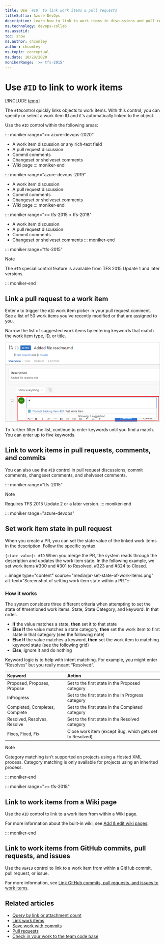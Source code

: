```yaml
---
title: Use `#ID` to link work items & pull requests
titleSuffix: Azure DevOps
description: Learn how to link to work items in discussions and pull requests. 
ms.technology: devops-collab
ms.assetid: 
toc: show
ms.author: chcomley
author: chcomley
ms.topic: conceptual
ms.date: 10/28/2020
monikerRange: '>= tfs-2015'
---
```


# Use `#ID` to link to work items  

[!INCLUDE [temp](../includes/version-ts-tfs-2015-2016.md)]

The `#ID`control quickly links objects to work items. With this control, you can specify or select a work item ID and it's automatically linked to the object. 

Use the `#ID` control within the following areas:

::: moniker range=">= azure-devops-2020"
- A work item discussion or any rich-text field
- A pull request discussion
- Commit comments
- Changeset or shelveset comments
- Wiki page 
::: moniker-end

::: moniker range="azure-devops-2019"
- A work item discussion 
- A pull request discussion
- Commit comments
- Changeset or shelveset comments
- Wiki page 
::: moniker-end

::: moniker range=">= tfs-2015 < tfs-2018"
- A work item discussion 
- A pull request discussion
- Commit comments
- Changeset or shelveset comments
::: moniker-end

<a id="mention-wit-id">  </a>

::: moniker range="tfs-2015"
> [!NOTE]  
> The `#ID` special control feature is available from TFS 2015 Update 1 and later versions.

::: moniker-end


## Link a pull request to a work item

Enter `#` to trigger the `#ID` work item picker in your pull request comment. See a list of 50 work items you've recently modified or that are assigned to you.

Narrow the list of suggested work items by entering keywords that match the work item type, ID, or title.

![Pull request comment area, enter `#` to invoke work item control](media/ALM_PRD_ID_PR.png)  

To further filter the list, continue to enter keywords until you find a match. You can enter up to five keywords.

## Link to work items in pull requests, comments, and commits

You can also use the `#ID` control in pull request discussions, commit comments, changeset comments, and shelveset comments.

::: moniker range="tfs-2015"
> [!NOTE]  
> Requires TFS 2015 Update 2 or a later version.
::: moniker-end

::: moniker range="azure-devops"

## Set work item state in pull request

When you create a PR, you can set the state value of the linked work items in the description. Follow the specific syntax.

``` {state value}: #ID ```
When you merge the PR, the system reads through the description and updates the work item state. In the following example, we set work items #300 and #301 to Resolved, #323 and #324 to Closed.

:::image type="content" source="media/pr-set-state-of-work-items.png" alt-text="Screenshot of setting work item state within a PR.":::
 
### How it works

The system considers three different criteria when attempting to set the state of #mentioned work items: State, State Category, and keyword. In that order.

  - **If** the value matches a state, **then** set it to that state 
  - **Else If** the value matches a state category, **then** set the work item to first state in that category (see the following note)
  - **Else If** the value matches a keyword, **then** set the work item to matching keyword state (see the following grid)
  - **Else**, ignore it and do nothing

Keyword logic is to help with intent matching. For example, you might enter “Resolves” but you really meant “Resolved”. 

| Keyword   |      Action      | 
|:----------|:-------------|
| Proposed, Proposes, Propose | Set to the first state in the Proposed category  | 
| InProgress | Set to the first state in the In Progress category |
| Completed, Completes, Complete | Set to the first state in the Completed category |
| Resolved, Resolves, Resolve| Set to the first state in the Resolved category |
| Fixes, Fixed, Fix | Close work item (except Bug, which gets set to Resolved) |

> [!NOTE]  
> Category matching isn't supported on projects using a Hosted XML process. Category matching is only available for projects using an inherited process.

::: moniker-end

::: moniker range=">= tfs-2018"

## Link to work items from a Wiki page

Use the `#ID` control to link to a work item from within a Wiki page.

For more information about the built-in wiki, see [Add & edit wiki pages](../project/wiki/add-edit-wiki.md).

::: moniker-end

## Link to work items from GitHub commits, pull requests, and issues

Use the `AB#ID` control to link to a work item from within a GitHub commit, pull request, or issue.

For more information, see [Link GitHub commits, pull requests, and issues to work items](../boards/github/link-to-from-github.md).

## Related articles

- [Query by link or attachment count](../boards/queries/linking-attachments.md)
- [Link work items](../boards/backlogs/add-link.md)
- [Save work with commits](../repos/git/commits.md)
- [Pull requests](../repos/git/pullrequest.md)
- [Check in your work to the team code base](../repos/tfvc/check-your-work-team-codebase.md)

